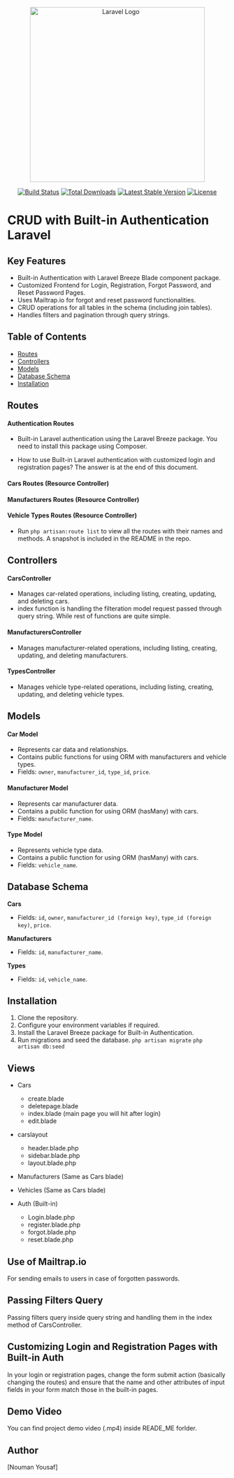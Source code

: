 <p align="center"><a href="https://laravel.com" target="_blank"><img src="https://raw.githubusercontent.com/laravel/art/master/logo-lockup/5%20SVG/2%20CMYK/1%20Full%20Color/laravel-logolockup-cmyk-red.svg" width="400" alt="Laravel Logo"></a></p>

<p align="center">
  <a href="https://github.com/laravel/framework/actions"><img src="https://github.com/laravel/framework/workflows/tests/badge.svg" alt="Build Status"></a>
  <a href="https://packagist.org/packages/laravel/framework"><img src="https://img.shields.io/packagist/dt/laravel/framework" alt="Total Downloads"></a>
  <a href="https://packagist.org/packages/laravel/framework"><img src="https://img.shields.io/packagist/v/laravel/framework" alt="Latest Stable Version"></a>
  <a href="https://packagist.org/packages/laravel/framework"><img src="https://img.shields.io/packagist/l/laravel/framework" alt="License"></a>
</p>

# CRUD with Built-in Authentication Laravel

## Key Features
- Built-in Authentication with Laravel Breeze Blade component package.
- Customized Frontend for Login, Registration, Forgot Password, and Reset Password Pages.
- Uses Mailtrap.io for forgot and reset password functionalities.
- CRUD operations for all tables in the schema (including join tables).
- Handles filters and pagination through query strings.

## Table of Contents
- [Routes](#routes)
- [Controllers](#controllers)
- [Models](#models)
- [Database Schema](#database-schema)
- [Installation](#installation)

## Routes
#### Authentication Routes
- Built-in Laravel authentication using the Laravel Breeze package.
You need to install this package using Composer.

- How to use Built-in Laravel authentication with customized login and registration pages?
The answer is at the end of this document.

#### Cars Routes (Resource Controller)
#### Manufacturers Routes (Resource Controller)
#### Vehicle Types Routes (Resource Controller)
- Run `php artisan:route list` to view all the routes with their names and methods. A snapshot is included in the README in the repo.

## Controllers
#### CarsController
- Manages car-related operations, including listing, creating, updating, and deleting cars.
- index function is handling the filteration model request passed through query string. While rest of functions are quite simple.

#### ManufacturersController
- Manages manufacturer-related operations, including listing, creating, updating, and deleting manufacturers.

#### TypesController
- Manages vehicle type-related operations, including listing, creating, updating, and deleting vehicle types.

## Models
#### Car Model
- Represents car data and relationships.
- Contains public functions for using ORM with manufacturers and vehicle types.
- Fields: `owner`, `manufacturer_id`, `type_id`, `price`.

#### Manufacturer Model
- Represents car manufacturer data.
- Contains a public function for using ORM (hasMany) with cars.
- Fields: `manufacturer_name`.

#### Type Model
- Represents vehicle type data.
- Contains a public function for using ORM (hasMany) with cars.
- Fields: `vehicle_name`.

## Database Schema
**Cars**
- Fields: `id`, `owner`, `manufacturer_id (foreign key)`, `type_id (foreign key)`, `price`.

**Manufacturers**
- Fields: `id`, `manufacturer_name`.

**Types**
- Fields: `id`, `vehicle_name`.

## Installation
1. Clone the repository.
2. Configure your environment variables if required.
3. Install the Laravel Breeze package for Built-in Authentication.
4. Run migrations and seed the database.
 `php artisan migrate`
`php artisan db:seed`



## Views
- Cars
    - create.blade
    - deletepage.blade
    - index.blade (main page you will hit after login)
    - edit.blade
- carslayout
     - header.blade.php
     - sidebar.blade.php
    - layout.blade.php

- Manufacturers (Same as Cars blade)
- Vehicles (Same as Cars blade)
- Auth (Built-in)
    - Login.blade.php
    - register.blade.php
    - forgot.blade.php
    - reset.blade.php

## Use of Mailtrap.io
For sending emails to users in case of forgotten passwords.

## Passing Filters Query
Passing filters query inside query string and handling them in the index method of CarsController.

## Customizing Login and Registration Pages with Built-in Auth
In your login or registration pages, change the form submit action (basically changing the routes) and ensure that the name and other attributes of input fields in your form match those in the built-in pages.

## Demo Video
You can find project demo video (.mp4) inside READE_ME forlder.

## Author
[Nouman Yousaf]
